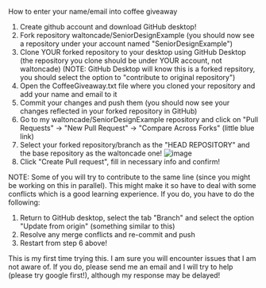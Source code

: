 How to enter your name/email into coffee giveaway
1. Create github account and download GitHub desktop!
2. Fork repository waltoncade/SeniorDesignExample (you should now see a repository under your account named "SeniorDesignExample")
3. Clone YOUR forked repository to your desktop using GitHub Desktop (the repository you clone should be under YOUR account, not waltoncade) (NOTE: GitHub Desktop will know this is a forked repsitory, you should select the option to "contribute to original repository")
4. Open the CoffeeGiveaway.txt file where you cloned your repository and add your name and email to it
5. Commit your changes and push them (you should now see your changes reflected in your forked repository in GitHub)
6. Go to my waltoncade/SeniorDesignExample repository and click on "Pull Requests" -> "New Pull Request" -> "Compare Across Forks" (little blue link)
7. Select your forked repository/branch as the "HEAD REPOSITORY" and the base repository as the waltoncade one!
![image](https://github.com/waltoncade/SeniorDesignExample/assets/26453366/fb22f7e2-9c5e-4eb0-afa3-5450880043c4)
8. Click "Create Pull request", fill in necessary info and confirm!


NOTE: Some of you will try to contribute to the same line (since you might be working on this in parallel). This might make it so have to deal with some conflicts which is a good learning experience. If you do, you have to do the following:
1. Return to GitHub desktop, select the tab "Branch" and select the option "Update from origin" (something similar to this)
2. Resolve any merge conflicts and re-commit and push
3. Restart from step 6 above!

This is my first time trying this. I am sure you will encounter issues that I am not aware of. If you do, please send me an email and I will try to help (please try google first!), although my response may be delayed!
